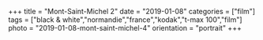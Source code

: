 +++
title = "Mont-Saint-Michel 2"
date = "2019-01-08"
categories = ["film"]
tags = ["black & white","normandie","france","kodak","t-max 100","film"]
photo = "2019-01-08-mont-saint-michel-4"
orientation = "portrait"
+++
